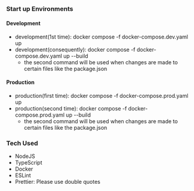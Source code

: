 ##

### Start up Environments

#### Development

- development(1st time): docker compose -f docker-compose.dev.yaml up
- development(consequently): docker compose -f docker-compose.dev.yaml up --build
  - the second command will be used when changes are made to certain files like the package.json

#### Production

- production(first time): docker compose -f docker-compose.prod.yaml up
- production(second time): docker compose -f docker-compose.prod.yaml up --build
  - the second command will be used when changes are made to certain files like the package.json

### Tech Used

- NodeJS
- TypeScript
- Docker
- ESLint
- Prettier: Please use double quotes

